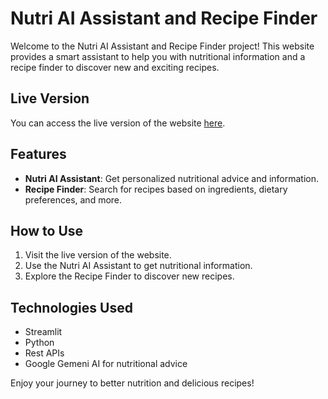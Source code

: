 # Nutri AI Assistant and Recipe Finder

Welcome to the Nutri AI Assistant and Recipe Finder project! This website provides a smart assistant to help you with nutritional information and a recipe finder to discover new and exciting recipes.

## Live Version

You can access the live version of the website [here](https://chenrycs1301lab3.streamlit.app/).

## Features

- **Nutri AI Assistant**: Get personalized nutritional advice and information.
- **Recipe Finder**: Search for recipes based on ingredients, dietary preferences, and more.

## How to Use

1. Visit the live version of the website.
2. Use the Nutri AI Assistant to get nutritional information.
3. Explore the Recipe Finder to discover new recipes.

## Technologies Used

- Streamlit
- Python
- Rest APIs
- Google Gemeni AI for nutritional advice

Enjoy your journey to better nutrition and delicious recipes!